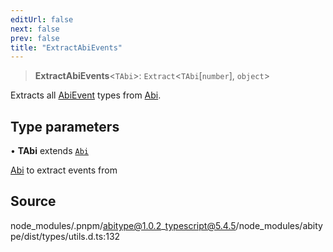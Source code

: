 ```yaml
---
editUrl: false
next: false
prev: false
title: "ExtractAbiEvents"
---
```


> **ExtractAbiEvents**\<`TAbi`\>: `Extract`\<`TAbi`\[`number`\], `object`\>

Extracts all [AbiEvent](../../../../../../../reference/tevm/utils/type-aliases/abievent) types from [Abi](../../../../../../../reference/tevm/utils/type-aliases/abi).

## Type parameters

• **TAbi** extends [`Abi`](/reference/tevm/utils/type-aliases/abi/)

[Abi](../../../../../../../reference/tevm/utils/type-aliases/abi) to extract events from

## Source

node\_modules/.pnpm/abitype@1.0.2\_typescript@5.4.5/node\_modules/abitype/dist/types/utils.d.ts:132
